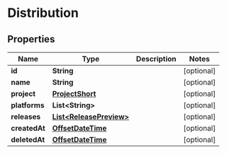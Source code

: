

# Distribution

## Properties

Name | Type | Description | Notes
------------ | ------------- | ------------- | -------------
**id** | **String** |  |  [optional]
**name** | **String** |  |  [optional]
**project** | [**ProjectShort**](ProjectShort.md) |  |  [optional]
**platforms** | **List&lt;String&gt;** |  |  [optional]
**releases** | [**List&lt;ReleasePreview&gt;**](ReleasePreview.md) |  |  [optional]
**createdAt** | [**OffsetDateTime**](OffsetDateTime.md) |  |  [optional]
**deletedAt** | [**OffsetDateTime**](OffsetDateTime.md) |  |  [optional]



